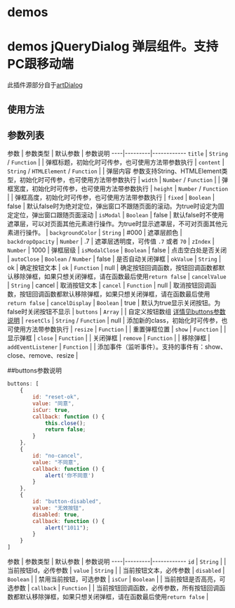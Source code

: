 # demos
demos
jQueryDialog 弹层组件。支持PC跟移动端  
===  
此插件源部分自于[artDialog](http://aui.github.io/artDialog/) 

## 使用方法

## 参数列表
参数 | 参数类型 | 默认参数 | 参数说明
----|---------|------------
`title` | `String` / `Function` | | 弹框标题，初始化时可传参，也可使用方法带参数执行 |
`content` | `String` / `HTMLElement` / `Function` | | 弹层内容 参数支持String、HTMLElement类型，初始化时可传参，也可使用方法带参数执行 |
`width` | `Number` / `Function` | | 弹框宽度，初始化时可传参，也可使用方法带参数执行 |
`height` | `Number` / `Function` | | 弹框高度，初始化时可传参，也可使用方法带参数执行 |
`fixed` | `Boolean` | false | 默认false时为绝对定位，弹出窗口不跟随页面的滚动。为true时设定为固定定位，弹出窗口跟随页面滚动 |
`isModal` | `Boolean` | false | 默认false时不使用遮罩层，可以对页面其他元素进行操作。为true时显示遮罩层，不可对页面其他元素进行操作。 |
`backgroundColor` | `String` | #000 | 遮罩层颜色 |
`backdropOpacity` | `Number` | .7 | 遮罩层透明度，可传值 `.7` 或者 `70` |
`zIndex` | `Number` | 1000 | 弹框层级 |
`isModalClose` | `Boolean` | false | 点击空白处是否关闭 |
`autoClose` | `Boolean` / `Number` | false | 是否自动关闭弹框 |
`okValue` | `String` | ok | 确定按钮文本 |
`ok` | `Function` | null | 确定按钮回调函数，按钮回调函数都默认移除弹框，如果只想关闭弹框，请在函数最后使用`return false` |
`cancelValue` | `String` | cancel | 取消按钮文本 |
`cancel` | `Function` | null | 取消按钮回调函数，按钮回调函数都默认移除弹框，如果只想关闭弹框，请在函数最后使用`return false` |
`cancelDisplay` | `Boolean` | true | 默认为true显示关闭按钮。为false时关闭按钮不显示 |
`buttons` | `Array` | | 自定义按钮数组 [详情见buttons参数说明](#buttons参数说明) |
`resetCls` | `String` / `Function` | null | 添加新的class，初始化时可传参，也可使用方法带参数执行 |
`resize` | `Function` | | 重置弹框位置 |
`show` | `Function` | | 显示弹框 |
`close` | `Function` | | 关闭弹框 |
`remove` | `Function` | | 移除弹框 |
`addEventListener` | `Function` | | 添加事件（监听事件）。支持的事件有：show、close、remove、resize |


<a name="buttons参数说明"></a>
##buttons参数说明

````javascript
buttons: [
    {
        id: "reset-ok",
        value: "同意",
        isCur: true,
        callback: function () {
            this.close();
            return false;
        }
    },
    {
        id: "no-cancel",
        value: "不同意",
        callback: function () {
            alert('你不同意')
        }
    },
    {
        id: "button-disabled",
        value: "无效按钮",
        disabled: true,
        callback: function () {
            alert("1011");
        }
    }
]
````

参数 | 参数类型 | 默认参数 | 参数说明
----|---------|------------
`id` | `String` | | 当前按钮Id，必传参数 |
`value` | `String` | | 当前按钮文本，必传参数 |
`disabled` | `Boolean` | | 禁用当前按钮，可选参数 |
`isCur` | `Boolean` | | 当前按钮是否高亮，可选参数 |
`callback` | `Function` | | 当前按钮回调函数，必传参数，所有按钮回调函数都默认移除弹框，如果只想关闭弹框，请在函数最后使用`return false` | 